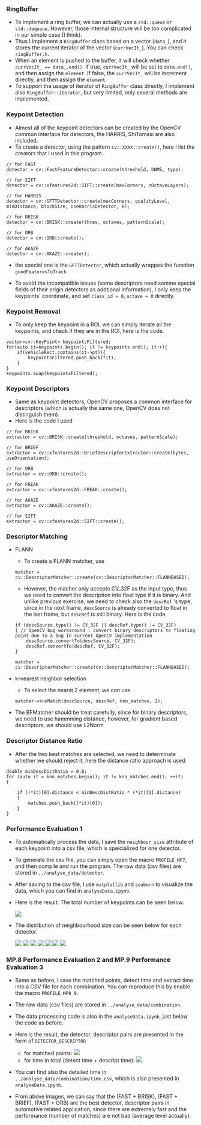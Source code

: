 ### RingBuffer
- To implement a ring buffer, we can actually use a `std::queue` or `std::dequeue`. However, those internal structure will be too complicated in our simple case (I think).
- Thus I implement a `RingBuffer` class based on a vector (`data_`), and it stores the current iterator of the vector (`currVecIt_`). You can check `ringBuffer.h`.
- When an element is pushed to the buffer, it will check whether `currVecIt_ == data_.end()`. If true, `currVecIt_` will be set to `data.end()`, and then assign the `element`. If false, the `currVecIt_` will be increment directly, and then assign the `element`.
- To support the usage of iterator of `RingBuffer` class directly, I implement also `RingBuffer::iterator`, but very limited, only several methods are implemented.

### Keypoint Detection
- Almost all of the keypoint detectors can be created by the OpenCV common interface for detectors, the HARRIS, ShiTomasi are also included.
- To create a detector, using the pattern `cv::XXXX::create()`, here I list the creators that I used in this program.
```[C++]
// for FAST
detector = cv::FastFeatureDetector::create(threshold, bNMS, type);

// for SIFT
detector = cv::xfeatures2d::SIFT::create(maxCorners, nOctaveLayers);

// for HARRIS
detector = cv::GFTTDetector::create(maxCorners, qualityLevel, minDistance, blockSize, useHarrisDetector, k);

// for BRISK
detector = cv::BRISK::create(thres, octaves, patternScale);

// for ORB
detector = cv::ORB::create();

// for AKAZE
detector = cv::AKAZE::create();
```

- the special one is the `GFTTDetector`, which actually wrappes the function `goodFeaturesToTrack`.

- To avoid the incompatible issues (some descriptors need somme special fields of their origin detectors as addtional information), I only keep the keypoints' coordinate, and set `class_id = 0`, `octave = 0` directly.


### Keypoint Removal
- To only keep the keypoint in a ROI, we can simply iterate all the keypoints, and check if they are in the ROI, here is the code.
```
vector<cv::KeyPoint> keypointsFiltered;
for(auto it=keypoints.begin(); it != keypoints.end(); it++){
    if(vehicleRect.contains(it->pt)){
        keypointsFiltered.push_back(*it);
    }
}
keypoints.swap(keypointsFiltered);
```

### Keypoint Descriptors
- Same as keypoint detectors, OpenCV proposes a common interface for descriptors (which is actually the same one, OpenCV does not distinguish them). 
- Here is the code I used
```
// for BRISK
extractor = cv::BRISK::create(threshold, octaves, patternScale);

// for BRIEF
extractor = cv::xfeatures2d::BriefDescriptorExtractor::create(bytes, useOrientation);

// for ORB
extractor = cv::ORB::create();

// for FREAK
extractor = cv::xfeatures2d::FREAK::create();

// for AKAZE
extractor = cv::AKAZE::create();

// for SIFT
extractor = cv::xfeatures2d::SIFT::create();
```

### Descriptor Matching
- FLANN
    - To create a FLANN matcher, use
    ```
    matcher = cv::DescriptorMatcher::create(cv::DescriptorMatcher::FLANNBASED);
    ```

    - However, the macher only accepts CV_32F as the input type, thus we need to convert the description into float type if it is binary. And unlike previous exercise, we need to check also the `descRef` 's type, since in the next frame, `descSource` is already converted to float in the last frame, but `descRef` is still binary. Here is the code
    ```
    if (descSource.type() != CV_32F || descRef.type() != CV_32F)
    { // OpenCV bug workaround : convert binary descriptors to floating point due to a bug in current OpenCV implementation
        descSource.convertTo(descSource, CV_32F);
        descRef.convertTo(descRef, CV_32F);
    }

    matcher = cv::DescriptorMatcher::create(cv::DescriptorMatcher::FLANNBASED);
    ```

-  k-nearest neighbor selection
    - To select the nearst 2 element, we can use 
    ```
    matcher->knnMatch(descSource, descRef, knn_matches, 2);
    ```
- The BFMatcher should be treat carefully, since for binary descriptors, we need to use hammming distance, however, for gradient based descriptors, we should use L2Norm

###  Descriptor Distance Ratio
- After the two best matches are selected, we need to determinate whether we should reject it, here the distance ratio approach is used.
```
double minDescDistRatio = 0.8;
for (auto it = knn_matches.begin(); it != knn_matches.end(); ++it)
{

    if ((*it)[0].distance < minDescDistRatio * (*it)[1].distance)
    {
        matches.push_back((*it)[0]);
    }
}
```
### Performance Evaluation 1
- To automatically process the data, I save the `neighbour_size` attribute of each keypoint into a csv file, which is speicialized for one detector.
- To generate the csv file, you can simply open the macro `PROFILE_MP7`, and then compile and run the program. The raw data (csv files) are stored in `../analyse_data/detector`.
- After saving to the csv file, I use `matplotlib` and `seaborn` to visualize the data, which you can find in `analyseData.ipynb`.
- Here is the result. The total number of keypoints can be seen below.

    ![](analyse_data/detector/number_of_keypoints.png)

- The distribution of neighbourhood size can be seen below for each detector.

    ![](analyse_data/detector/AKAZE.png)
    ![](analyse_data/detector/BRISK.png)
    ![](analyse_data/detector/FAST.png)
    ![](analyse_data/detector/HARRIS.png)
    ![](analyse_data/detector/ORB.png)
    ![](analyse_data/detector/SHITOMASI.png)
    ![](analyse_data/detector/SIFT.png)
    

### MP.8 Performance Evaluation 2 and MP.9 Performance Evaluation 3
- Same as before, I save the matched points, detect time and extract time into a CSV file for each combination. You can reproduce this by enable the macro `PROFILE_MP8_9`.
- The raw data (csv files) are stored in `../analyse_data/combination`.
- The data processing code is also in the `analyseData.ipynb`, just below the code as before.
- Here is the result, the detector, descriptor pairs are presented in the form of `DETECTOR_DESCRIPTOR`
    - for matched points:
        ![](analyse_data/combination/matched_points.png)
    - for time in total (detect time + descript time):
        ![](analyse_data/combination/time.png)

- You can find also the detailed time in `../analyse_data/combination/time.csv`, which is also presented in `analyseData.ipynb`.
- From above images, we can say that the (FAST + BRISK), (FAST + BRIEF), (FAST + ORB) are the best detector, descriptor pairs in automotive related application, since there are extremely fast and the performance (number of matches) are not bad (average level actually).
